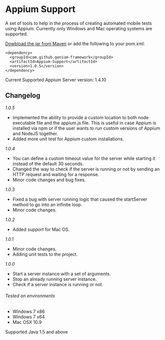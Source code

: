 # Appium Support

A set of tools to help in the process of creating automated mobile tests using Appium. Currently only Windows and Mac operating systems are supported.

[Dowbload the jar from Maven](https://search.maven.org/#search%7Cga%7C1%7Cg%3A%22com.github.genium-framework%22%20AND%20a%3A%22Appium-Support%22) or add the following to your pom.xml:

```
<dependency>
  <groupId>com.github.genium-framework</groupId>
  <artifactId>Appium-Support</artifactId>
  <version>1.0.5</version>
</dependency>
```

Current Supported Appium Server version: 1.4.10

## Changelog
*1.0.5*
- Implemented the ability to provide a custom location to both node executable file and the appium.js file. This is useful in case Appium is installed via npm or if the user wants to run custom versions of Appium and NodeJS together.
- Added more unit test for Appium custom installations.

*1.0.4*
- You can define a custom timeout value for the server while starting it instead of the default 30 seconds.
- Changed the way to check if the server is running or not by sending an HTTP request and waiting for a response.
- Minor code changes and bug fixes.

*1.0.3*
- Fixed a bug with server running logic that caused the startServer method to go into an infinite loop.
- Minor code changes.

*1.0.2*
- Added support for Mac OS.

*1.0.1*
- Minor code changes.
- Adding unit tests to the project.

*1.0.0*
- Start a server instance with a set of arguments.
- Stop an already running server instance.
- Check if a server instance is running or not.

###### Tested on environments
- Windows 7 x86
- Windows 7 x64
- Mac OSX 10.9

Supported Java 1.5 and above

